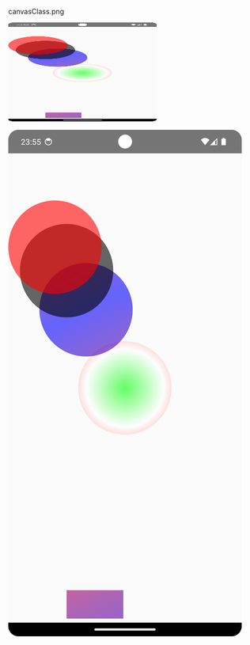 canvasClass.png

<img src="images/canvasClass.png" width="300" height="200"/>

![Ayarlar](images/canvasClass.png)
